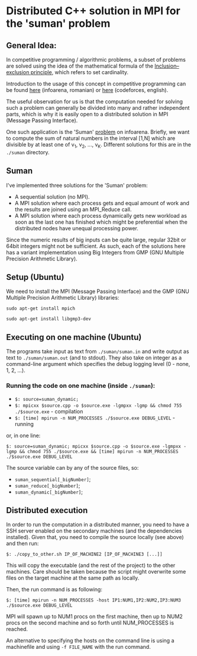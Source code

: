 # Distributed C++ solution in MPI for the 'suman' problem

## General Idea:
In competitive programming / algorithmic problems, a subset of problems are solved using the idea of the mathematical formula of the [Inclusion–exclusion principle](https://en.wikipedia.org/wiki/Inclusion%E2%80%93exclusion_principle), which refers to set cardinality.

Introduction to the usage of this concept in competitive programming can be found [here](https://infoarena.ro/problema/pinex) (infoarena, romanian) or [here](https://codeforces.com/blog/entry/64625) (codeforces, english).

The useful observation for us is that the computation needed for solving such a problem can generally be divided into many and rather independent parts, which is why it is easily open to a distributed solution in MPI (Message Passing Interface).

One such application is the 'Suman' [problem](https://infoarena.ro/problema/suman) on infoarena.
Briefly, we want to compute the sum of natural numbers in the interval [1,N] which are divisible by at least one of v<sub>1</sub>, v<sub>2</sub>, ..., v<sub>K</sub>. Different solutions for this are in the `./suman` directory.


## Suman

I've implemented three solutions for the 'Suman' problem:
- A sequential solution (no MPI).
- A MPI solution where each process gets and equal amount of work and the results are joined using an MPI_Reduce call.
- A MPI solution where each process dynamically gets new workload as soon as the last one has finished which might be preferential when the distributed nodes have unequal processing power.

Since the numeric results of big inputs can be quite large, regular 32bit or 64bit integers might not be sufficient. As such, each of the solutions here has a variant implementation using Big Integers from GMP (GNU Multiple Precision Arithmetic Library).


## Setup (Ubuntu)

We need to install the MPI (Message Passing Interface) and the GMP (GNU Multiple Precision Arithmetic Library) libraries:

`sudo apt-get install mpich`

`sudo apt-get install libgmp3-dev`


## Executing on one machine (Ubuntu)

The programs take input as text from `./suman/suman.in` and write output as text to `./suman/suman.out` (and to stdout). They also take on integer as a command-line argument which specifies the debug logging level (0 - none, 1, 2, ...).

### Running the code on one machine (inside `./suman`):
- `$: source=suman_dynamic;`
- `$: mpicxx $source.cpp -o $source.exe -lgmpxx -lgmp && chmod 755 ./$source.exe` - compilation
- `$: [time] mpirun -n NUM_PROCESSES ./$source.exe DEBUG_LEVEL` - running

or, in one line:

`$: source=suman_dynamic; mpicxx $source.cpp -o $source.exe -lgmpxx -lgmp && chmod 755 ./$source.exe && [time] mpirun -n NUM_PROCESSES ./$source.exe DEBUG_LEVEL`

The source variable can by any of the source files, so:
- `suman_sequential[_bigNumber]`;
- `suman_reduce[_bigNumber]`;
- `suman_dynamic[_bigNumber]`;


## Distributed execution

In order to run the computation in a distributed manner, you need to have a SSH server enabled on the secondary machines (and the dependencies installed). Given that, you need to compile the source locally (see above) and then run:

`$: ./copy_to_other.sh IP_OF_MACHINE2 [IP_OF_MACHINE3 [...]]`

This will copy the executable (and the rest of the project) to the other machines. Care should be taken because the script might overwrite some files on the target machine at the same path as locally.

Then, the run command is as following:

`$: [time] mpirun -n NUM_PROCESSES -host IP1:NUM1,IP2:NUM2,IP3:NUM3 ./$source.exe DEBUG_LEVEL`

MPI will spawn up to NUM1 procs on the first machine, then up to NUM2 procs on the second machine and so forth until NUM_PROCESSES is reached.

An alternative to specifying the hosts on the command line is using a machinefile and using `-f FILE_NAME` with the run command.
